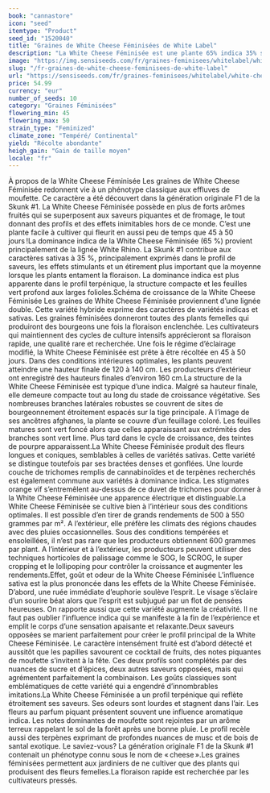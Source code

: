 ```yaml
---
book: "cannastore"
icon: "seed"
itemtype: "Product"
seed_id: "1520040"
title: "Graines de White Cheese Féminisées de White Label"
description: "La White Cheese Féminisée est une plante 65% indica 35% sativa de floraison rapide aux arômes de moufette et fromage. Gros rendements de fleurs colorées."
image: "https://img.sensiseeds.com/fr/graines-feminisees/whitelabel/white-cheese-femelle-image.png"
slug: "/fr-graines-de-white-cheese-feminisees-de-white-label"
url: "https://sensiseeds.com/fr/graines-feminisees/whitelabel/white-cheese-femelle?a_aid=cannastore"
price: 54.99
currency: "eur"
number_of_seeds: 10
category: "Graines Féminisées"
flowering_min: 45
flowering_max: 50
strain_type: "Feminized"
climate_zone: "Tempéré/ Continental"
yield: "Récolte abondante"
heigh_gain: "Gain de taille moyen"
locale: "fr"
---
```

À propos de la White Cheese Féminisée Les graines de White Cheese Féminisée redonnent vie à un phénotype classique aux effluves de moufette. Ce caractère a été découvert dans la génération originale F1 de la Skunk #1. La White Cheese Féminisée possède en plus de forts arômes fruités qui se superposent aux saveurs piquantes et de fromage, le tout donnant des profils et des effets inimitables hors de ce monde. C’est une plante facile à cultiver qui fleurit en aussi peu de temps que 45 à 50 jours !La dominance indica de la White Cheese Féminisée (65 %) provient principalement de la lignée White Rhino. La Skunk #1 contribue aux caractères sativas à 35 %, principalement exprimés dans le profil de saveurs, les effets stimulants et un étirement plus important que la moyenne lorsque les plants entament la floraison. La dominance indica est plus apparente dans le profil terpénique, la structure compacte et les feuilles vert profond aux larges folioles.Schéma de croissance de la White Cheese Féminisée Les graines de White Cheese Féminisée proviennent d’une lignée double. Cette variété hybride exprime des caractères de variétés indicas et sativas. Les graines féminisées donneront toutes des plants femelles qui produiront des bourgeons une fois la floraison enclenchée. Les cultivateurs qui maintiennent des cycles de culture intensifs apprécieront sa floraison rapide, une qualité rare et recherchée. Une fois le régime d’éclairage modifié, la White Cheese Féminisée est prête à être récoltée en 45 à 50 jours. Dans des conditions intérieures optimales, les plants peuvent atteindre une hauteur finale de 120 à 140 cm. Les producteurs d’extérieur ont enregistré des hauteurs finales d’environ 160 cm.La structure de la White Cheese Féminisée est typique d’une indica. Malgré sa hauteur finale, elle demeure compacte tout au long du stade de croissance végétative. Ses nombreuses branches latérales robustes se couvrent de sites de bourgeonnement étroitement espacés sur la tige principale. A l’image de ses ancêtres afghanes, la plante se couvre d’un feuillage coloré. Les feuilles matures sont vert foncé alors que celles apparaissant aux extrémités des branches sont vert lime. Plus tard dans le cycle de croissance, des teintes de pourpre apparaissent.La White Cheese Féminisée produit des fleurs longues et coniques, semblables à celles de variétés sativas. Cette variété se distingue toutefois par ses bractées denses et gonflées. Une lourde couche de trichomes remplis de cannabinoïdes et de terpènes recherchés est également commune aux variétés à dominance indica. Les stigmates orange vif s’entremêlent au-dessus de ce duvet de trichomes pour donner à la White Cheese Féminisée une apparence électrique et distinguable.La White Cheese Féminisée se cultive bien à l’intérieur sous des conditions optimales. Il est possible d’en tirer de grands rendements de 500 à 550 grammes par m². A l’extérieur, elle préfère les climats des régions chaudes avec des pluies occasionnelles. Sous des conditions tempérées et ensoleillées, il n’est pas rare que les producteurs obtiennent 600 grammes par plant. A l’intérieur et à l’extérieur, les producteurs peuvent utiliser des techniques horticoles de palissage comme le SOG, le SCROG, le super cropping et le lollipoping pour contrôler la croissance et augmenter les rendements.Effet, goût et odeur de la White Cheese Féminisée L’influence sativa est la plus prononcée dans les effets de la White Cheese Féminisée. D’abord, une ruée immédiate d’euphorie soulève l’esprit. Le visage s’éclaire d’un sourire béat alors que l’esprit est subjugué par un flot de pensées heureuses. On rapporte aussi que cette variété augmente la créativité. Il ne faut pas oublier l’influence indica qui se manifeste à la fin de l’expérience et emplit le corps d’une sensation apaisante et relaxante.Deux saveurs opposées se marient parfaitement pour créer le profil principal de la White Cheese Féminisée. Le caractère intensément fruité est d’abord détecté et aussitôt que les papilles savourent ce cocktail de fruits, des notes piquantes de moufette s’invitent à la fête. Ces deux profils sont complétés par des nuances de sucre et d’épices, deux autres saveurs opposées, mais qui agrémentent parfaitement la combinaison. Les goûts classiques sont emblématiques de cette variété qui a engendré d’innombrables imitations.La White Cheese Féminisée a un profil terpénique qui reflète étroitement ses saveurs. Ses odeurs sont lourdes et stagnent dans l’air. Les fleurs au parfum piquant présentent souvent une influence aromatique indica. Les notes dominantes de moufette sont rejointes par un arôme terreux rappelant le sol de la forêt après une bonne pluie. Le profil recèle aussi des terpènes exprimant de profondes nuances de musc et de bois de santal exotique. Le saviez-vous? La génération originale F1 de la Skunk #1 contenait un phénotype connu sous le nom de « cheese ».Les graines féminisées permettent aux jardiniers de ne cultiver que des plants qui produisent des fleurs femelles.La floraison rapide est recherchée par les cultivateurs pressés.
